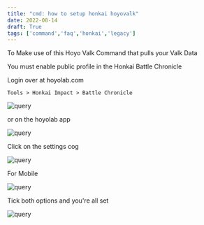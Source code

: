 ```yaml
---
title: "cmd: how to setup honkai hoyovalk"
date: 2022-08-14
draft: True
tags: ['command','faq','honkai','legacy']
---
```


To Make use of this Hoyo Valk Command that pulls your Valk Data

You must enable public profile in the Honkai Battle Chronicle

Login over at hoyolab.com

`Tools > Honkai Impact > Battle Chronicle`

![query](/hoyovalk_legacy/setup/1.png)

or on the hoyolab app

![query](/hoyovalk_legacy/setup/2.png)

Click on the settings cog

![query](/hoyovalk_legacy/setup/3.png)

For Mobile

![query](/hoyovalk_legacy/setup/4.png)

Tick both options and you're all set

![query](/hoyovalk_legacy/setup/5.png)
